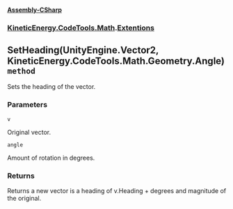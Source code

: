 #### [Assembly-CSharp](./Assembly-CSharp.md 'Assembly-CSharp')
### [KineticEnergy.CodeTools.Math](./Assembly-CSharp.md#KineticEnergy-CodeTools-Math 'KineticEnergy.CodeTools.Math').[Extentions](./KineticEnergy-CodeTools-Math-Extentions.md 'KineticEnergy.CodeTools.Math.Extentions')
## SetHeading(UnityEngine.Vector2, KineticEnergy.CodeTools.Math.Geometry.Angle) `method`
Sets the heading of the vector.
### Parameters

<a name='KineticEnergy-CodeTools-Math-Extentions-SetHeading(UnityEngine-Vector2-_KineticEnergy-CodeTools-Math-Geometry-Angle)-v'></a>
`v`

Original vector.

<a name='KineticEnergy-CodeTools-Math-Extentions-SetHeading(UnityEngine-Vector2-_KineticEnergy-CodeTools-Math-Geometry-Angle)-angle'></a>
`angle`

Amount of rotation in degrees.
### Returns
Returns a new vector is a heading of v.Heading + degrees and magnitude of the original.
